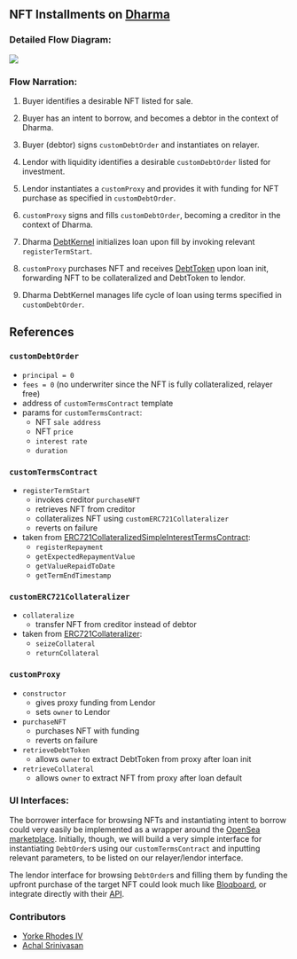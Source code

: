 ## NFT Installments on [Dharma](https://dharma.io)

### Detailed Flow Diagram:

![](https://i.imgur.com/6A3eLVg.png)

### Flow Narration: 
1. Buyer identifies a desirable NFT listed for sale.

2. Buyer has an intent to borrow, and becomes a debtor in the context of Dharma. 

3. Buyer (debtor) signs `customDebtOrder` and instantiates on relayer.

4. Lendor with liquidity identifies a desirable `customDebtOrder` listed for investment.

5. Lendor instantiates a `customProxy` and provides it with funding for NFT purchase as specified in `customDebtOrder`.

6. `customProxy` signs and fills `customDebtOrder`, becoming a creditor in the context of Dharma.

7. Dharma [DebtKernel](https://github.com/dharmaprotocol/charta/blob/master/contracts/DebtKernel.sol) initializes loan upon fill by invoking relevant `registerTermStart`.

8. `customProxy` purchases NFT and receives [DebtToken](https://developer.dharma.io/primers/debt-tokens) upon loan init, forwarding NFT to be collateralized and DebtToken to lendor.

9. Dharma DebtKernel manages life cycle of loan using terms specified in `customDebtOrder`. 

## References

### `customDebtOrder`

- `principal = 0`
- `fees = 0` (no underwriter since the NFT is fully collateralized, relayer free)
- address of `customTermsContract` template
- params for `customTermsContract`:
    - NFT `sale address`
    - NFT `price`
    - `interest rate`
    - `duration`

### `customTermsContract`

- `registerTermStart`
    - invokes creditor `purchaseNFT`
    - retrieves NFT from creditor
    - collateralizes NFT using `customERC721Collateralizer`
    - reverts on failure
-  taken from [ERC721CollateralizedSimpleInterestTermsContract](https://github.com/dharmaprotocol/charta/blob/master/contracts/examples/ERC721CollateralizedSimpleInterestTermsContract.sol):
    - `registerRepayment`
    - `getExpectedRepaymentValue`
    - `getValueRepaidToDate`
    - `getTermEndTimestamp` 

### `customERC721Collateralizer`

- `collateralize`
    - transfer NFT from creditor instead of debtor
- taken from [ERC721Collateralizer](https://github.com/dharmaprotocol/charta/blob/master/contracts/ERC721Collateralizer.sol):
    - `seizeCollateral`
    - `returnCollateral`

### `customProxy`

- `constructor`
    - gives proxy funding from Lendor
    - sets `owner` to Lendor
- `purchaseNFT`
    - purchases NFT with funding
    - reverts on failure
- `retrieveDebtToken`
    - allows `owner` to extract DebtToken from proxy after loan init
- `retrieveCollateral`
    - allows `owner` to extract NFT from proxy after loan default

### UI Interfaces:

The borrower interface for browsing NFTs and instantiating intent to borrow could very easily be implemented as a wrapper around the [OpenSea marketplace](https://opensea.io/assets). Initially, though, we will build a very simple interface for instantiating `DebtOrder`s using our `customTermsContract` and inputting relevant parameters, to be listed on our relayer/lendor interface.

The lendor interface for browsing `DebtOrder`s and filling them by funding the upfront purchase of the target NFT could look much like [Bloqboard](https://app.bloqboard.com/), or integrate directly with their [API](https://bloqboard.com/api). 

### Contributors
- [Yorke Rhodes IV](https://github.com/yorhodes)
- [Achal Srinivasan](https://github.com/achalvs)
